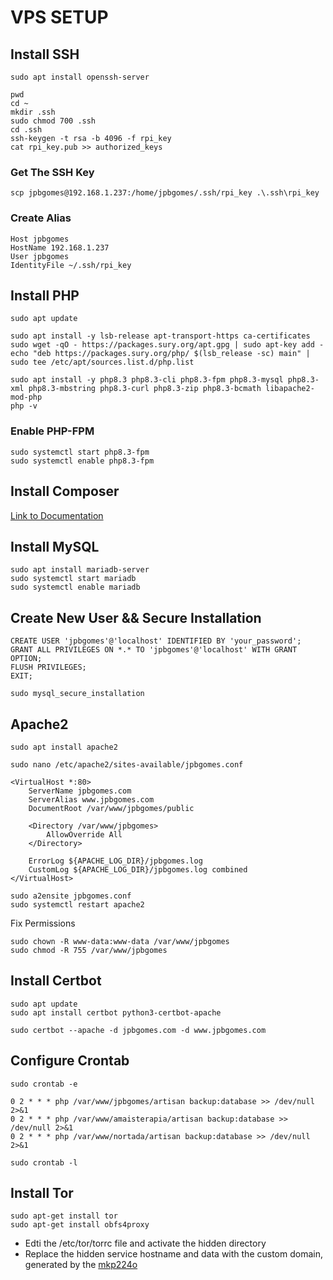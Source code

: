 # VPS SETUP


## Install SSH
```
sudo apt install openssh-server
```

```
pwd
cd ~
mkdir .ssh
sudo chmod 700 .ssh
cd .ssh
ssh-keygen -t rsa -b 4096 -f rpi_key
cat rpi_key.pub >> authorized_keys
```

### Get The SSH Key
```
scp jpbgomes@192.168.1.237:/home/jpbgomes/.ssh/rpi_key .\.ssh\rpi_key
```

### Create Alias
```
Host jpbgomes
HostName 192.168.1.237
User jpbgomes
IdentityFile ~/.ssh/rpi_key
```

## Install PHP
```
sudo apt update

sudo apt install -y lsb-release apt-transport-https ca-certificates
sudo wget -qO - https://packages.sury.org/apt.gpg | sudo apt-key add -
echo "deb https://packages.sury.org/php/ $(lsb_release -sc) main" | sudo tee /etc/apt/sources.list.d/php.list

sudo apt install -y php8.3 php8.3-cli php8.3-fpm php8.3-mysql php8.3-xml php8.3-mbstring php8.3-curl php8.3-zip php8.3-bcmath libapache2-mod-php
php -v
```

### Enable PHP-FPM
```
sudo systemctl start php8.3-fpm
sudo systemctl enable php8.3-fpm
```

## Install Composer

[Link to Documentation](https://getcomposer.org/download/)

## Install MySQL
```
sudo apt install mariadb-server
sudo systemctl start mariadb
sudo systemctl enable mariadb
```

## Create New User && Secure Installation
```
CREATE USER 'jpbgomes'@'localhost' IDENTIFIED BY 'your_password';
GRANT ALL PRIVILEGES ON *.* TO 'jpbgomes'@'localhost' WITH GRANT OPTION;
FLUSH PRIVILEGES;
EXIT;
```

```
sudo mysql_secure_installation
```


## Apache2
```
sudo apt install apache2
```
```
sudo nano /etc/apache2/sites-available/jpbgomes.conf
```
```
<VirtualHost *:80>
    ServerName jpbgomes.com
    ServerAlias www.jpbgomes.com
    DocumentRoot /var/www/jpbgomes/public

    <Directory /var/www/jpbgomes>
        AllowOverride All
    </Directory>

    ErrorLog ${APACHE_LOG_DIR}/jpbgomes.log
    CustomLog ${APACHE_LOG_DIR}/jpbgomes.log combined
</VirtualHost>
```
```
sudo a2ensite jpbgomes.conf
sudo systemctl restart apache2
```

Fix Permissions
```
sudo chown -R www-data:www-data /var/www/jpbgomes
sudo chmod -R 755 /var/www/jpbgomes
```
## Install Certbot
```
sudo apt update
sudo apt install certbot python3-certbot-apache
```

```
sudo certbot --apache -d jpbgomes.com -d www.jpbgomes.com
```

## Configure Crontab

```
sudo crontab -e
```

```
0 2 * * * php /var/www/jpbgomes/artisan backup:database >> /dev/null 2>&1
0 2 * * * php /var/www/amaisterapia/artisan backup:database >> /dev/null 2>&1
0 2 * * * php /var/www/nortada/artisan backup:database >> /dev/null 2>&1
```

```
sudo crontab -l
```

## Install Tor

```
sudo apt-get install tor
sudo apt-get install obfs4proxy
```

- Edti the /etc/tor/torrc file and activate the hidden directory
- Replace the hidden service hostname and data with the custom domain, generated by the [mkp224o](https://github.com/cathugger/mkp224o)
